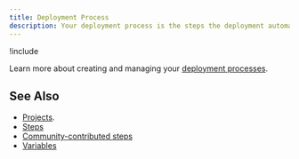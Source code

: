 ```yaml
---
title: Deployment Process
description: Your deployment process is the steps the deployment automation server will take to deploy your software.
---
```


!include <deployment-process>

Learn more about creating and managing your [deployment processes](/docs/deployment-process/index.md).

## See Also

- [Projects](/docs/projects/index.md).
- [Steps](/docs/deployment-process/steps/index.md)
- [Community-contributed steps](/docs/deployment-process/steps/index.md)
- [Variables](/docs/projects/variables/index.md)
